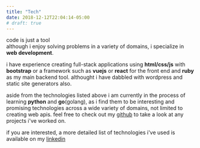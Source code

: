 ```yaml
---
title: "Tech"
date: 2018-12-12T22:04:14-05:00
# draft: true
---
```

code is just a tool  
although i enjoy solving problems in a variety of domains, i specialize in <b>web development</b>.  

i have experience creating full-stack applications using <b>html/css/js</b> with <b>bootstrap</b> or a framework such as <b>vuejs</b> or <b>react</b> for the front end and <b>ruby</b> as my main backend tool. althought i have dabbled with wordpress and static site generators also.  

aside from the technologies listed above i am currently in the process of learning <b>python</b> and <b>go</b>(golang), as i find them to be interesting and promising technologies across a wide variety of domains, not limited to creating web apis. feel free to check out my [github](https://github.com/sesuonap) to take a look at any projects i've worked on.  

if you are interested, a more detailed list of technologies i've used is available on my [linkedin](https://linkedin.com/in/tpanouses)
